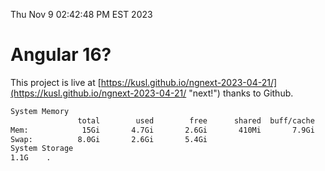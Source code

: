 Thu Nov  9 02:42:48 PM EST 2023

# Angular 16?


This project is live at [https://kusl.github.io/ngnext-2023-04-21/](https://kusl.github.io/ngnext-2023-04-21/ "next!") thanks to Github.

```bash
System Memory
               total        used        free      shared  buff/cache   available
Mem:            15Gi       4.7Gi       2.6Gi       410Mi       7.9Gi       9.8Gi
Swap:          8.0Gi       2.6Gi       5.4Gi
System Storage
1.1G	.
```
